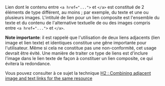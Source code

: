 Lien dont le contenu entre `<a href="...">` et `</a>` est constitué de 2 éléments de type différent, au moins ; par exemple, du texte et une ou plusieurs images. L'intitulé de lien pour un lien composite est l'ensemble du texte et du contenu de l'alternative textuelle de ou des images compris entre `<a href="...">` et `</a>`.

**Note importante**: il est rappelé que l'utilisation de deux liens adjacents (lien image et lien texte) et identiques constitue une gêne importante pour l'utilisateur. Même si cela ne constitue pas une non-conformité, cet usage devrait être évité. Une manière de traiter ce type de liens est d'inclure l'image dans le lien texte de façon à constituer un lien composite, ce qui évitera la redondance.

Vous pouvez consulter à ce sujet la technique [H2 : Combining adjacent image and text links for the same resource](http://www.w3.org/TR/WCAG20-TECHS/H2.html)
